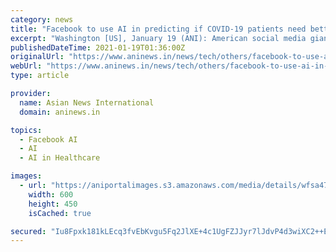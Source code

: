 ```yaml
---
category: news
title: "Facebook to use AI in predicting if COVID-19 patients need better healthcare"
excerpt: "Washington [US], January 19 (ANI): American social media giant Facebook is publishing a research conducted by its artificial intelligence (AI) unit in an effort to help healthcare providers ..."
publishedDateTime: 2021-01-19T01:36:00Z
originalUrl: "https://www.aninews.in/news/tech/others/facebook-to-use-ai-in-predicting-if-covid-19-patients-need-better-healthcare20210119005324/"
webUrl: "https://www.aninews.in/news/tech/others/facebook-to-use-ai-in-predicting-if-covid-19-patients-need-better-healthcare20210119005324/"
type: article

provider:
  name: Asian News International
  domain: aninews.in

topics:
  - Facebook AI
  - AI
  - AI in Healthcare

images:
  - url: "https://aniportalimages.s3.amazonaws.com/media/details/wfsa4753.jpg"
    width: 600
    height: 450
    isCached: true

secured: "Iu8Fpxk181kLEcq3fvEbKvgu5Fq2JlXE+4c1UgFZJJyr7lJdvP4d3wiXC2++ElrAUQFSXiDkypwICuo4ZwZ7CKk+tTh/clnlgWzYq/7MZLs8E5KMe8V1HyO2sLFsQ+Lf3+QQWdBslMn+HVngksIoljPzudbddnQAJqa0hgKmWysEjegLrhe1EUqQnxVpVougc9+NadLsTeQxVo9zNXqBBhibpnHoCqow+pCecGQq+o3mG9CnTogkvCx+pYffHjpYVt2uz38yNzrWYyqruQ5ke0Ur11ZKhiyhvlL6MfZQDiI6A54GSn0m98sNyAJ7u7MVPTQzeDEdJf8cbjAk+CIdy2BAPTHO/t8fIpfNVTM3u30=;HVpGJItuASijG27FUIVY+Q=="
---
```


